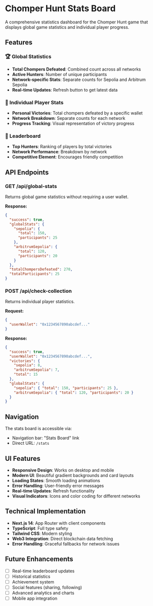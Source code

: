 # Chomper Hunt Stats Board

A comprehensive statistics dashboard for the Chomper Hunt game that displays global game statistics and individual player progress.

## Features

### 🏆 Global Statistics
- **Total Chompers Defeated**: Combined count across all networks
- **Active Hunters**: Number of unique participants
- **Network-specific Stats**: Separate counts for Sepolia and Arbitrum Sepolia
- **Real-time Updates**: Refresh button to get latest data

### 👤 Individual Player Stats
- **Personal Victories**: Total chompers defeated by a specific wallet
- **Network Breakdown**: Separate counts for each network
- **Progress Tracking**: Visual representation of victory progress

### 🏅 Leaderboard
- **Top Hunters**: Ranking of players by total victories
- **Network Performance**: Breakdown by network
- **Competitive Element**: Encourages friendly competition

## API Endpoints

### GET /api/global-stats
Returns global game statistics without requiring a user wallet.

**Response:**
```json
{
  "success": true,
  "globalStats": {
    "sepolia": {
      "total": 150,
      "participants": 25
    },
    "arbitrumSepolia": {
      "total": 120,
      "participants": 20
    }
  },
  "totalChompersDefeated": 270,
  "totalParticipants": 25
}
```

### POST /api/check-collection
Returns individual player statistics.

**Request:**
```json
{
  "userWallet": "0x1234567890abcdef..."
}
```

**Response:**
```json
{
  "success": true,
  "userWallet": "0x1234567890abcdef...",
  "victories": {
    "sepolia": 8,
    "arbitrumSepolia": 7,
    "total": 15
  },
  "globalStats": {
    "sepolia": { "total": 150, "participants": 25 },
    "arbitrumSepolia": { "total": 120, "participants": 20 }
  }
}
```

## Navigation

The stats board is accessible via:
- Navigation bar: "Stats Board" link
- Direct URL: `/stats`

## UI Features

- **Responsive Design**: Works on desktop and mobile
- **Modern UI**: Beautiful gradient backgrounds and card layouts
- **Loading States**: Smooth loading animations
- **Error Handling**: User-friendly error messages
- **Real-time Updates**: Refresh functionality
- **Visual Indicators**: Icons and color coding for different networks

## Technical Implementation

- **Next.js 14**: App Router with client components
- **TypeScript**: Full type safety
- **Tailwind CSS**: Modern styling
- **Web3 Integration**: Direct blockchain data fetching
- **Error Handling**: Graceful fallbacks for network issues

## Future Enhancements

- [ ] Real-time leaderboard updates
- [ ] Historical statistics
- [ ] Achievement system
- [ ] Social features (sharing, following)
- [ ] Advanced analytics and charts
- [ ] Mobile app integration 